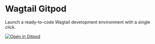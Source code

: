 # Wagtail Gitpod

Launch a ready-to-code Wagtail development environment with a single click.

[![Open in Gitpod](https://gitpod.io/button/open-in-gitpod.svg)](https://a59189fc-24f6-4286-8899-2600921b41c5.ws-us02.gitpod.io/#/workspace/wagtail-gitpod)
